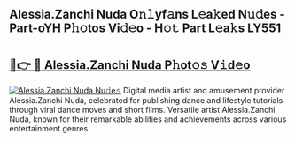 ## Alessia.Zanchi Nuda O𝚗𝚕yf𝚊ns L𝚎a𝚔ed N𝚞𝚍es - Part-oYH P𝚑𝚘tos Vi𝚍𝚎o - H𝚘𝚝 Part L𝚎a𝚔s LY551

# <h2><a href="http://kfcol1h.oniu.top/?m=Alessia.Zanchi+Nuda">🔗👉 🔴 Alessia.Zanchi Nuda P𝚑ot𝚘𝚜 V𝚒d𝚎o</a></h2>

[![Alessia.Zanchi Nuda Nu𝚍e𝚜](https://i.imgur.com/0qMVB7G.gif)](http://kfcol1h.oniu.top/?m=Alessia.Zanchi+Nuda)
Digital media artist and amusement provider Alessia.Zanchi Nuda, celebrated for publishing dance and lifestyle tutorials through viral dance moves and short films. Versatile artist Alessia.Zanchi Nuda, known for their remarkable abilities and achievements across various entertainment genres.  
